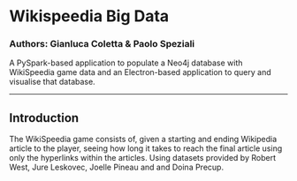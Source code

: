 # Wikispeedia Big Data

### Authors: Gianluca Coletta & Paolo Speziali

A PySpark-based application to populate a Neo4j database with WikiSpeedia game data and an Electron-based application to query and visualise that database. 

---
## Introduction 

The WikiSpeedia game consists of, given a starting and ending Wikipedia article to the player, seeing how long it takes to reach the final article using only the hyperlinks within the articles. Using datasets provided by Robert West, Jure Leskovec, Joelle Pineau and and Doina Precup.




